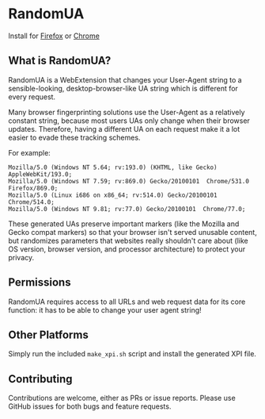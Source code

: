 # RandomUA

Install for [Firefox](https://addons.mozilla.org/en-US/firefox/addon/randomua/) or [Chrome](https://chrome.google.com/webstore/detail/randomua/hjnnbhmaakbibdndnmjbkppmfjoejadg)

## What is RandomUA?
RandomUA is a WebExtension that changes your User-Agent string to a sensible-looking, desktop-browser-like UA string which is different for every request.

Many browser fingerprinting solutions use the User-Agent as a relatively constant string, because most users UAs only change when their browser updates. Therefore, having a different UA on each request make it a lot easier to evade these tracking schemes.

For example:

```
Mozilla/5.0 (Windows NT 5.64; rv:193.0) (KHTML, like Gecko)  AppleWebKit/193.0;
Mozilla/5.0 (Windows NT 7.59; rv:869.0) Gecko/20100101  Chrome/531.0 Firefox/869.0;
Mozilla/5.0 (Linux i686 on x86_64; rv:514.0) Gecko/20100101  Chrome/514.0;
Mozilla/5.0 (Windows NT 9.81; rv:77.0) Gecko/20100101  Chrome/77.0;
```

These generated UAs preserve important markers (like the Mozilla and Gecko compat markers) so that your browser isn't served unusable content, but randomizes parameters that websites really shouldn't care about (like OS version, browser version, and processor architecture) to protect your privacy.

## Permissions

RandomUA requires access to all URLs and web request data for its core function: it has to be able to change your user agent string!

## Other Platforms

Simply run the included `make_xpi.sh` script and install the generated XPI file.

## Contributing 

Contributions are welcome, either as PRs or issue reports. Please use GitHub issues for both bugs and feature requests.

